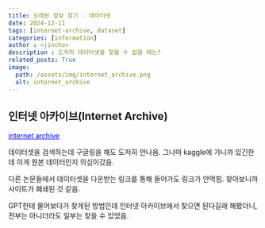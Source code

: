 ```yaml
---
title: 오래된 정보 찾기 - 데이터셋
date: 2024-12-11
tags: [internet-archive, dataset]
categories: [information]
author : <jincho>
description : 도저히 데이터셋을 찾을 수 없을 때는?
related_posts: True
image:
  path: /assets/img/internet_archive.png
  alt: internet_archive
---
```


## 인터넷 아카이브(Internet Archive)

<a href="https://archive.org/" style="color: blue; text-decoration: underline;">internet archive</a>

데이터셋을 검색하는데 구글링을 해도 도저히 안나옴. 그나마 kaggle에 가니까 있긴한데 이게 원본 데이터인지 의심이갔음.

다른 논문들에서 데이터셋을 다운받는 링크를 통해 들어가도 링크가 안먹힘. 찾아보니까 사이트가 폐쇄된 것 같음.

GPT한테 물어보다가 찾게된 방법인데 인터넷 아카이브에서 찾으면 된다길래 해봤더니, 전부는 아니더라도 일부는 찾을 수 있었음.